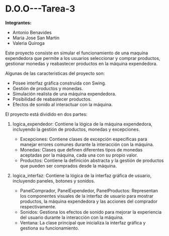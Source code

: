 # D.O.O---Tarea-3

**Integrantes:**
* Antonio Benavides
* Maria Jose San Martin
* Valeria Quiroga

Este proyecto consiste en simular el funcionamiento de una maquína expendedora
que permite a los usuarios seleccionar y comprar productos, gestionar monedas 
y reabastecer productos en la máquina expendedora.

Algunas de las caracteristicas del proyecto son:
* Posee interfaz gráfica construida con Swing.
* Gestión de productos y monedas.
* Simulación realista de una máquina expendedora.
* Posibilidad de reabastecer productos.
* Efectos de sonido al interactuar con la máquina.

El proyecto está dividido en dos partes:
1. logica_expendedor: Contiene la lógica de la máquina expendedora, incluyendo la gestión 
de productos, monedas y excepciones.
    * Excepciones: Contiene clases de excepción específicas para manejar errores comunes 
    durante la interacción con la máquina.
    * Monedas: Clases que definen diferentes tipos de monedas aceptadas por la máquina, 
    cada una con su propio valor.
    * Productos: Contiene la definición abstracta y la gestión de productos que pueden 
    ser comprados desde la máquina.

2. logica_interfaz: Contiene la lógica de la interfaz gráfica de usuario, incluyendo paneles, 
botones y sonidos.
   * PanelComprador, PanelExpendedor, PanelProductos: Representan los componentes visuales de 
   la interfaz de usuario para mostrar productos, la máquina expendedora y las acciones del 
   comprador respectivamente.
   * Sonidos: Gestiona los efectos de sonido para mejorar la experiencia del usuario durante 
   la interacción con la máquina.
   * Ventana: La clase principal que inicializa la interfaz gráfica y gestiona su funcionamiento.